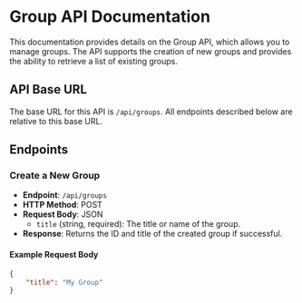 # Group API Documentation

This documentation provides details on the Group API, which allows you to manage groups. The API supports the creation of new groups and provides the ability to retrieve a list of existing groups.

## API Base URL

The base URL for this API is `/api/groups`. All endpoints described below are relative to this base URL.

## Endpoints

### Create a New Group

- **Endpoint**: `/api/groups`
- **HTTP Method**: POST
- **Request Body**: JSON
  - `title` (string, required): The title or name of the group.
- **Response**: Returns the ID and title of the created group if successful.

#### Example Request Body

```json
{
    "title": "My Group"
}
